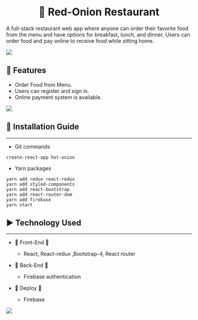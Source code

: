<div align="center">

# :hamburger: **Red-Onion Restaurant**

</div>


<p>A full-stack restaurant web app where anyone can order their favorite food from the menu and have options for breakfast, lunch, and dinner. Users can order food and pay online to receive food while sitting home.</p>

![](https://i.ibb.co/djj4sbb/user-profile.png)

## :rocket: **Features**

- Order Food from Menu.
- Users can register and sign in.
- Online payment system is available.

![](https://i.ibb.co/8jzBCC6/cart-page.png)

## :wrench: **Installation Guide**
---
- Git commands
```
create-react-app hot-onion
```
- Yarn packages

```
yarn add redux react-redux
yarn add styled-components
yarn add react-bootstrap
yarn add react-router-dom
yarn add firebase
yarn start
```

## :arrow_forward: Technology Used
---
- :stars: Front-End :stars:

    - React, React-redux ,Bootstrap-4, React router
- :stars: Back-End :stars:
    
    - Firebase authentication
- :repeat: Deploy :repeat:

    - Firebase

![](https://i.ibb.co/zXV5Rt4/food-description.png)





